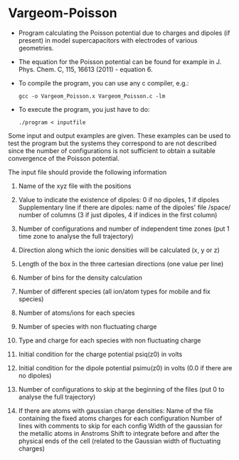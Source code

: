 # Vargeom-Poisson

* Program calculating the Poisson potential due to charges and dipoles (if present) in model supercapacitors with electrodes of various geometries.

* The equation for the Poisson potential can be found for example in J. Phys. Chem. C, 115, 16613 (2011) - equation 6.

* To compile the program, you can use any c compiler, e.g.:

      gcc -o Vargeom_Poisson.x Vargeom_Poisson.c -lm

* To execute the program, you just have to do:

      ./program < inputfile
      
Some input and output examples are given. These examples can be used to test the program but the systems they correspond to are not described since the number of configurations is not sufficient to obtain a suitable convergence of the Poisson potential.
      
The input file should provide the following information

1. Name of the xyz file with the positions

2. Value to indicate the existence of dipoles: 0 if no dipoles, 1 if dipoles
Supplementary line if there are dipoles: name of the dipoles' file /space/ number of columns (3 if just dipoles, 4 if indices in the first column)

3. Number of configurations and number of independent time zones (put 1 time zone to analyse the full trajectory)

4. Direction along which the ionic densities will be calculated (x, y or z)

5. Length of the box in the three cartesian directions (one value per line)

6. Number of bins for the density calculation

7. Number of different species (all ion/atom types for mobile and fix species)

8. Number of atoms/ions for each species

9. Number of species with non fluctuating charge

10. Type and charge for each species with non fluctuating charge

11. Initial condition for the charge potential psiq(z0) in volts

12. Initial condition for the dipole potential psimu(z0) in volts (0.0 if there are no dipoles)

13. Number of configurations to skip at the beginning of the files (put 0 to analyse the full trajectory)

14. If there are atoms with gaussian charge densities:
Name of the file containing the fixed atoms charges for each configuration
Number of lines with comments to skip for each config
Width of the gaussian for the metallic atoms in Anstroms
Shift to integrate before and after the physical ends of the cell (related to the Gaussian width of fluctuating charges)
